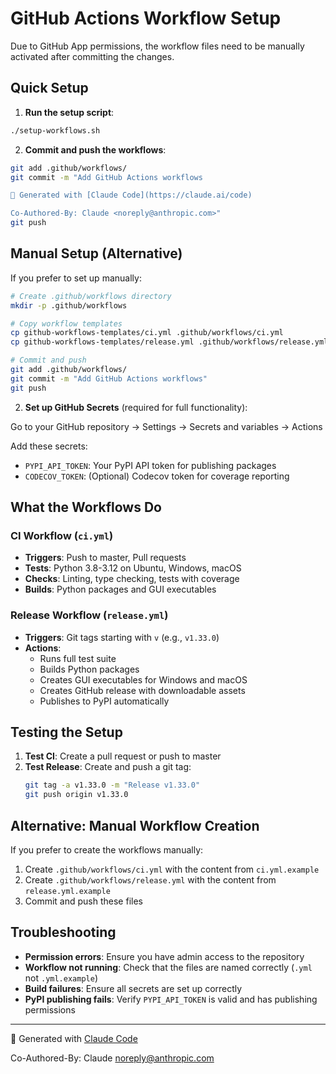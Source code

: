 # GitHub Actions Workflow Setup

Due to GitHub App permissions, the workflow files need to be manually activated after committing the changes.

## Quick Setup

1. **Run the setup script**:
```bash
./setup-workflows.sh
```

2. **Commit and push the workflows**:
```bash
git add .github/workflows/
git commit -m "Add GitHub Actions workflows

🤖 Generated with [Claude Code](https://claude.ai/code)

Co-Authored-By: Claude <noreply@anthropic.com>"
git push
```

## Manual Setup (Alternative)

If you prefer to set up manually:

```bash
# Create .github/workflows directory
mkdir -p .github/workflows

# Copy workflow templates
cp github-workflows-templates/ci.yml .github/workflows/ci.yml
cp github-workflows-templates/release.yml .github/workflows/release.yml

# Commit and push
git add .github/workflows/
git commit -m "Add GitHub Actions workflows"
git push
```

2. **Set up GitHub Secrets** (required for full functionality):

Go to your GitHub repository → Settings → Secrets and variables → Actions

Add these secrets:
- `PYPI_API_TOKEN`: Your PyPI API token for publishing packages
- `CODECOV_TOKEN`: (Optional) Codecov token for coverage reporting

## What the Workflows Do

### CI Workflow (`ci.yml`)
- **Triggers**: Push to master, Pull requests
- **Tests**: Python 3.8-3.12 on Ubuntu, Windows, macOS
- **Checks**: Linting, type checking, tests with coverage
- **Builds**: Python packages and GUI executables

### Release Workflow (`release.yml`)
- **Triggers**: Git tags starting with `v` (e.g., `v1.33.0`)
- **Actions**: 
  - Runs full test suite
  - Builds Python packages
  - Creates GUI executables for Windows and macOS
  - Creates GitHub release with downloadable assets
  - Publishes to PyPI automatically

## Testing the Setup

1. **Test CI**: Create a pull request or push to master
2. **Test Release**: Create and push a git tag:
   ```bash
   git tag -a v1.33.0 -m "Release v1.33.0"
   git push origin v1.33.0
   ```

## Alternative: Manual Workflow Creation

If you prefer to create the workflows manually:

1. Create `.github/workflows/ci.yml` with the content from `ci.yml.example`
2. Create `.github/workflows/release.yml` with the content from `release.yml.example`
3. Commit and push these files

## Troubleshooting

- **Permission errors**: Ensure you have admin access to the repository
- **Workflow not running**: Check that the files are named correctly (`.yml` not `.yml.example`)
- **Build failures**: Ensure all secrets are set up correctly
- **PyPI publishing fails**: Verify `PYPI_API_TOKEN` is valid and has publishing permissions

---

🤖 Generated with [Claude Code](https://claude.ai/code)

Co-Authored-By: Claude <noreply@anthropic.com>